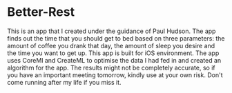 # Better-Rest
This is an app that I created under the guidance of Paul Hudson.
The app finds out the time that you should get to bed based on three parameters: the amount of coffee you drank that day, the amount of sleep you desire and the time you want to get up. This app is built for iOS environment. The app uses CoreMl and CreateML to optimise the data I had fed in and created an algorithm for the app. 
The results might not be completely accurate, so if you have an important meeting tomorrow, kindly use at your own risk. Don't come running after my life if you miss it.
